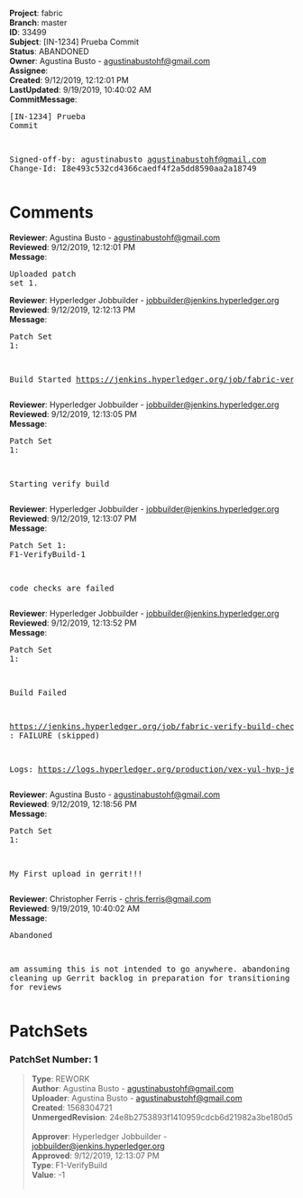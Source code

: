 <strong>Project</strong>: fabric<br><strong>Branch</strong>: master<br><strong>ID</strong>: 33499<br><strong>Subject</strong>: [IN-1234] Prueba Commit<br><strong>Status</strong>: ABANDONED<br><strong>Owner</strong>: Agustina Busto - agustinabustohf@gmail.com<br><strong>Assignee</strong>:<br><strong>Created</strong>: 9/12/2019, 12:12:01 PM<br><strong>LastUpdated</strong>: 9/19/2019, 10:40:02 AM<br><strong>CommitMessage</strong>:<br><pre>[IN-1234] Prueba Commit

Signed-off-by: agustinabusto <agustinabustohf@gmail.com>
Change-Id: I8e493c532cd4366caedf4f2a5dd8590aa2a18749
</pre><h1>Comments</h1><strong>Reviewer</strong>: Agustina Busto - agustinabustohf@gmail.com<br><strong>Reviewed</strong>: 9/12/2019, 12:12:01 PM<br><strong>Message</strong>: <pre>Uploaded patch set 1.</pre><strong>Reviewer</strong>: Hyperledger Jobbuilder - jobbuilder@jenkins.hyperledger.org<br><strong>Reviewed</strong>: 9/12/2019, 12:12:13 PM<br><strong>Message</strong>: <pre>Patch Set 1:

Build Started https://jenkins.hyperledger.org/job/fabric-verify-build-checks-x86_64/17133/</pre><strong>Reviewer</strong>: Hyperledger Jobbuilder - jobbuilder@jenkins.hyperledger.org<br><strong>Reviewed</strong>: 9/12/2019, 12:13:05 PM<br><strong>Message</strong>: <pre>Patch Set 1:

Starting verify build</pre><strong>Reviewer</strong>: Hyperledger Jobbuilder - jobbuilder@jenkins.hyperledger.org<br><strong>Reviewed</strong>: 9/12/2019, 12:13:07 PM<br><strong>Message</strong>: <pre>Patch Set 1: F1-VerifyBuild-1

code checks are failed</pre><strong>Reviewer</strong>: Hyperledger Jobbuilder - jobbuilder@jenkins.hyperledger.org<br><strong>Reviewed</strong>: 9/12/2019, 12:13:52 PM<br><strong>Message</strong>: <pre>Patch Set 1:

Build Failed 

https://jenkins.hyperledger.org/job/fabric-verify-build-checks-x86_64/17133/ : FAILURE (skipped)

Logs: https://logs.hyperledger.org/production/vex-yul-hyp-jenkins-3/fabric-verify-build-checks-x86_64/17133</pre><strong>Reviewer</strong>: Agustina Busto - agustinabustohf@gmail.com<br><strong>Reviewed</strong>: 9/12/2019, 12:18:56 PM<br><strong>Message</strong>: <pre>Patch Set 1:

My First upload in gerrit!!!</pre><strong>Reviewer</strong>: Christopher Ferris - chris.ferris@gmail.com<br><strong>Reviewed</strong>: 9/19/2019, 10:40:02 AM<br><strong>Message</strong>: <pre>Abandoned

am assuming this is not intended to go anywhere. abandoning as we are cleaning up Gerrit backlog in preparation for transitioning to GitHub for reviews</pre><h1>PatchSets</h1><h3>PatchSet Number: 1</h3><blockquote><strong>Type</strong>: REWORK<br><strong>Author</strong>: Agustina Busto - agustinabustohf@gmail.com<br><strong>Uploader</strong>: Agustina Busto - agustinabustohf@gmail.com<br><strong>Created</strong>: 1568304721<br><strong>UnmergedRevision</strong>: 24e8b2753893f1410959cdcb6d21982a3be180d5<br><br><strong>Approver</strong>: Hyperledger Jobbuilder - jobbuilder@jenkins.hyperledger.org<br><strong>Approved</strong>: 9/12/2019, 12:13:07 PM<br><strong>Type</strong>: F1-VerifyBuild<br><strong>Value</strong>: -1<br><br></blockquote>